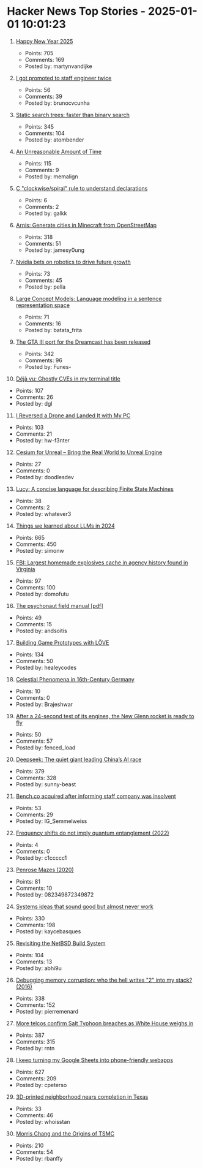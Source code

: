 # Hacker News Top Stories - 2025-01-01 10:01:23

1. [Happy New Year 2025](undefined)
   - Points: 705
   - Comments: 169
   - Posted by: martynvandijke

2. [I got promoted to staff engineer twice](https://www.seangoedecke.com/staff-engineer-promotions/)
   - Points: 56
   - Comments: 39
   - Posted by: brunocvcunha

3. [Static search trees: faster than binary search](https://curiouscoding.nl/posts/static-search-tree/)
   - Points: 345
   - Comments: 104
   - Posted by: atombender

4. [An Unreasonable Amount of Time](https://allenpike.com/2024/an-unreasonable-amount-of-time)
   - Points: 115
   - Comments: 9
   - Posted by: memalign

5. [C "clockwise/spiral" rule to understand declarations](https://c-faq.com/decl/spiral.anderson.html)
   - Points: 6
   - Comments: 2
   - Posted by: galkk

6. [Arnis: Generate cities in Minecraft from OpenStreetMap](https://github.com/louis-e/arnis)
   - Points: 318
   - Comments: 51
   - Posted by: jamesy0ung

7. [Nvidia bets on robotics to drive future growth](https://www.ft.com/content/7c3dafa8-ffb9-4ca8-b677-ab3cc2afbdcb)
   - Points: 73
   - Comments: 45
   - Posted by: pella

8. [Large Concept Models: Language modeling in a sentence representation space](https://github.com/facebookresearch/large_concept_model)
   - Points: 71
   - Comments: 16
   - Posted by: batata_frita

9. [The GTA III port for the Dreamcast has been released](https://gitlab.com/skmp/dca3-game)
   - Points: 342
   - Comments: 96
   - Posted by: Funes-

10. [Déjà vu: Ghostly CVEs in my terminal title](https://dgl.cx/2024/12/ghostty-terminal-title)
   - Points: 107
   - Comments: 26
   - Posted by: dgl

11. [I Reversed a Drone and Landed It with My PC](https://www.hardbreak.wiki/network-analysis/protocols/application-layer/proprietary-protocols/parrot-anafi-drone-reverse-engineering)
   - Points: 103
   - Comments: 21
   - Posted by: hw-f3nter

12. [Cesium for Unreal – Bring the Real World to Unreal Engine](https://cesium.com/platform/cesium-for-unreal/)
   - Points: 27
   - Comments: 0
   - Posted by: doodlesdev

13. [Lucy: A concise language for describing Finite State Machines](https://pkg.spooky.click/lucylang/)
   - Points: 38
   - Comments: 2
   - Posted by: whatever3

14. [Things we learned about LLMs in 2024](https://simonwillison.net/2024/Dec/31/llms-in-2024/)
   - Points: 665
   - Comments: 450
   - Posted by: simonw

15. [FBI: Largest homemade explosives cache in agency history found in Virginia](https://thehill.com/national-security/5061535-virginia-man-arrested-explosives/)
   - Points: 97
   - Comments: 100
   - Posted by: domofutu

16. [The psychonaut field manual [pdf]](http://thedaemon.space/files/ThePsychonautFieldManual.pdf)
   - Points: 49
   - Comments: 15
   - Posted by: andsoitis

17. [Building Game Prototypes with LÖVE](https://healeycodes.com/building-game-prototypes-with-love)
   - Points: 134
   - Comments: 50
   - Posted by: healeycodes

18. [Celestial Phenomena in 16th-Century Germany](https://publicdomainreview.org/collection/celestial-phenomena-16th-century-germany/)
   - Points: 10
   - Comments: 0
   - Posted by: Brajeshwar

19. [After a 24-second test of its engines, the New Glenn rocket is ready to fly](https://arstechnica.com/space/2024/12/blue-origin-hot-fires-new-glenn-rocket-setting-up-a-launch-early-next-year/)
   - Points: 50
   - Comments: 57
   - Posted by: fenced_load

20. [Deepseek: The quiet giant leading China’s AI race](https://www.chinatalk.media/p/deepseek-ceo-interview-with-chinas)
   - Points: 379
   - Comments: 328
   - Posted by: sunny-beast

21. [Bench.co acquired after informing staff company was insolvent](https://www.bench.co/press-release)
   - Points: 53
   - Comments: 29
   - Posted by: IG_Semmelweiss

22. [Frequency shifts do not imply quantum entanglement (2022)](https://benbrubaker.com/frequency-shifts-do-not-imply-quantum-entanglement/)
   - Points: 4
   - Comments: 0
   - Posted by: c1ccccc1

23. [Penrose Mazes (2020)](https://justinpombrio.net/archive/penrose-maze/)
   - Points: 81
   - Comments: 10
   - Posted by: 082349872349872

24. [Systems ideas that sound good but almost never work](https://hardcoresoftware.learningbyshipping.com/p/225-systems-ideas-that-sound-good)
   - Points: 330
   - Comments: 198
   - Posted by: kaycebasques

25. [Revisiting the NetBSD Build System](https://blogsystem5.substack.com/p/netbsd-build-system)
   - Points: 104
   - Comments: 13
   - Posted by: abhi9u

26. [Debugging memory corruption: who the hell writes "2" into my stack? (2016)](https://unity.com/blog/engine-platform/debugging-memory-debugging-memory-corruption-who-wrote-2-into-my-stack-who-the-hell)
   - Points: 338
   - Comments: 152
   - Posted by: pierremenard

27. [More telcos confirm Salt Typhoon breaches as White House weighs in](https://www.theregister.com/2024/12/30/att_verizon_confirm_salt_typhoon_breach/)
   - Points: 387
   - Comments: 315
   - Posted by: rntn

28. [I keep turning my Google Sheets into phone-friendly webapps](https://arstechnica.com/gadgets/2024/12/making-tiny-no-code-webapps-out-of-spreadsheets-is-a-weirdly-fulfilling-hobby/)
   - Points: 627
   - Comments: 209
   - Posted by: cpeterso

29. [3D-printed neighborhood nears completion in Texas](https://www.yahoo.com/news/worlds-largest-3d-printed-neighborhood-060654029.html)
   - Points: 33
   - Comments: 46
   - Posted by: whoisstan

30. [Morris Chang and the Origins of TSMC](https://www.construction-physics.com/p/morris-chang-and-the-origins-of-tsmc)
   - Points: 210
   - Comments: 54
   - Posted by: rbanffy

